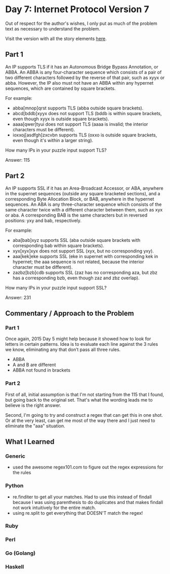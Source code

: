 # Day 7: Internet Protocol Version 7

Out of respect for the author's wishes, I only put as much of the problem text as necessary to understand the problem.

Visit the version with all the story elements [here](https://adventofcode.com/2016/day/7).

## Part 1
An IP supports TLS if it has an Autonomous Bridge Bypass Annotation, or ABBA. An ABBA is any four-character sequence which consists of a pair of two different characters followed by the reverse of that pair, such as xyyx or abba. However, the IP also must not have an ABBA within any hypernet sequences, which are contained by square brackets.

For example:

- abba[mnop]qrst supports TLS (abba outside square brackets).
- abcd[bddb]xyyx does not support TLS (bddb is within square brackets, even though xyyx is outside square brackets).
- aaaa[qwer]tyui does not support TLS (aaaa is invalid; the interior characters must be different).
- ioxxoj[asdfgh]zxcvbn supports TLS (oxxo is outside square brackets, even though it's within a larger string).

How many IPs in your puzzle input support TLS?

Answer: 115

## Part 2
An IP supports SSL if it has an Area-Broadcast Accessor, or ABA, anywhere in the supernet sequences (outside any square bracketed sections), and a corresponding Byte Allocation Block, or BAB, anywhere in the hypernet sequences. An ABA is any three-character sequence which consists of the same character twice with a different character between them, such as xyx or aba. A corresponding BAB is the same characters but in reversed positions: yxy and bab, respectively.

For example:

- aba[bab]xyz supports SSL (aba outside square brackets with corresponding bab within square brackets).
- xyx[xyx]xyx does not support SSL (xyx, but no corresponding yxy).
- aaa[kek]eke supports SSL (eke in supernet with corresponding kek in hypernet; the aaa sequence is not related, because the interior character must be different).
- zazbz[bzb]cdb supports SSL (zaz has no corresponding aza, but zbz has a corresponding bzb, even though zaz and zbz overlap).

How many IPs in your puzzle input support SSL?

Answer: 231

## Commentary / Approach to the Problem
### Part 1
Once again, 2015 Day 5 might help because it showed how to look for letters in certain patterns. Idea is to evaluate each line against the 3 rules we know, eliminating any that don’t pass all three rules.
- ABBA
- A and B are different
- ABBA not found in brackets

### Part 2
First of all, initial assumption is that I'm not starting from the 115 that I found, but going back to the original set. That's what the wording leads me to believe is the right answer.

Second, I'm going to try and construct a regex that can get this in one shot. Or at the very least, can get me most of the way there and I just need to eliminate the "aaa" situation.
## What I Learned

### Generic
- used the awesome regex101.com to figure out the regex expressions for the rules
### Python
- re.finditer to get all your matches. Had to use this instead of findall because I was using parenthesis to do duplicates and that makes findall not work intuitively for the entire match.
- using re.split to get everything that DOESN'T match the regex!
### Ruby

### Perl

### Go (Golang)

### Haskell

